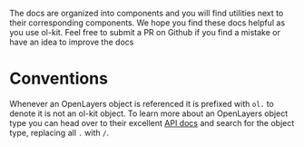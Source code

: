 The docs are organized into components and you will find utilities next to their corresponding components. We hope you find these docs helpful as you use ol-kit. Feel free to submit a PR on Github if you find a mistake or have an idea to improve the docs

Conventions
===========

Whenever an OpenLayers object is referenced it is prefixed with `ol.` to denote it is not an ol-kit object. To learn more about an OpenLayers object type you can head over to their excellent [API docs](https://openlayers.org/en/latest/apidoc/index.html) and search for the object type, replacing all `.` with `/`.